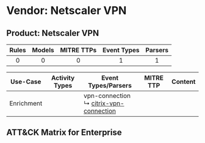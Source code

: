 Vendor: Netscaler VPN
=====================
Product: Netscaler VPN
----------------------
| Rules | Models | MITRE TTPs | Event Types | Parsers |
|:-----:|:------:|:----------:|:-----------:|:-------:|
|   0   |   0    |     0      |      1      |    1    |

|  Use-Case  | Activity Types | Event Types/Parsers                                                                                  | MITRE TTP | Content |
|:----------:| -------------- | ---------------------------------------------------------------------------------------------------- | --------- | ------- |
| Enrichment | <ul></li></ul> |  vpn-connection<br> ↳ [citrix-vpn-connection](../Parsers/parserContent_citrix-vpn-connection.md)<br> |           |         |

ATT&CK Matrix for Enterprise
----------------------------
